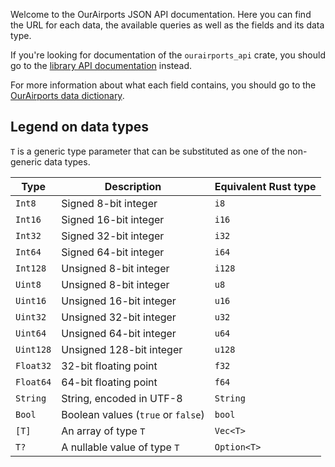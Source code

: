 Welcome to the OurAirports JSON API documentation. Here you can find the URL for each data, the available queries as
well as the fields and its data type.

If you're looking for documentation of the `ourairports_api` crate, you should go to the [library API documentation](https://docs.rs/ourairports/0.1.0/ourairports/) instead.

For more information about what each field contains, you should go to
the [OurAirports data dictionary](https://ourairports.com/help/data-dictionary.html).

## Legend on data types

`T` is a generic type parameter that can be substituted as one of the non-generic data types.

|Type|Description|Equivalent Rust type|
|----|-----------|--------------------|
|`Int8`|Signed 8-bit integer|`i8`
|`Int16`|Signed 16-bit integer|`i16`
|`Int32`|Signed 32-bit integer|`i32`
|`Int64`|Signed 64-bit integer|`i64`
|`Int128`|Unsigned 8-bit integer|`i128`
|`Uint8`|Unsigned 8-bit integer|`u8`
|`Uint16`|Unsigned 16-bit integer|`u16`
|`Uint32`|Unsigned 32-bit integer|`u32`
|`Uint64`|Unsigned 64-bit integer|`u64`
|`Uint128`|Unsigned 128-bit integer|`u128`
|`Float32`|32-bit floating point|`f32`
|`Float64`|64-bit floating point|`f64`
|`String`|String, encoded in UTF-8|`String`
|`Bool`|Boolean values (`true` or `false`)|`bool`
|`[T]`|An array of type `T`|`Vec<T>`
|`T?`|A nullable value of type `T`|`Option<T>`
